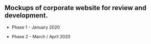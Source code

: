 ## Mockups of corporate website for review and development.

* Phase 1 - January 2020

* Phase 2 - March / April 2020